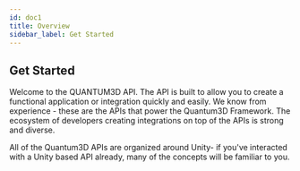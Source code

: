 ```yaml
---
id: doc1
title: Overview
sidebar_label: Get Started
---
```


<!-- Check the [documentation](https://docusaurus.io) for how to use Docusaurus. -->

## Get Started

Welcome to the QUANTUM3D API.
The API is built to allow you to create a functional application or integration quickly and easily. We know from experience - these are the APIs that power the Quantum3D Framework. The ecosystem of developers creating integrations on top of the APIs is strong and diverse.

All of the Quantum3D APIs are organized around Unity- if you've interacted with a Unity based API already, many of the concepts will be familiar to you.
 
